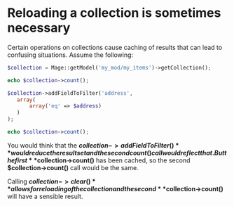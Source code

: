 # Reloading a collection is sometimes necessary

Certain operations on collections cause caching of results that can lead to confusing situations. Assume the following:

```php
$collection = Mage::getModel('my_mod/my_items')->getCollection();

echo $collection->count();

$collection->addFieldToFilter('address',
   array(
       array('eq' => $address)
   )
);

echo $collection->count();
```
You would think that the **$collection->addFieldToFilter()** would reduce the result set and the second count() call would reflect that. But the first **$collection->count()** has been cached, so the second **$collection->count()** call would be the same.

Calling **$collection->clear()** allows for reloading of the collection and the second **$collection->count()** will have a sensible result.
